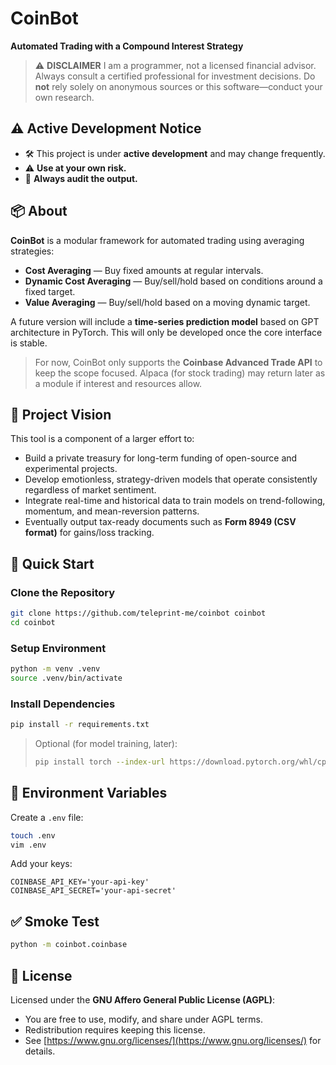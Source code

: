 # CoinBot

**Automated Trading with a Compound Interest Strategy**

> ⚠️ **DISCLAIMER**
> I am a programmer, not a licensed financial advisor.
> Always consult a certified professional for investment decisions.
> Do **not** rely solely on anonymous sources or this software—conduct your own research.

## ⚠️ Active Development Notice

* 🛠️ This project is under **active development** and may change frequently.
* ⚠️ **Use at your own risk.**
* 🚨 **Always audit the output.**

## 📦 About

**CoinBot** is a modular framework for automated trading using averaging strategies:

* **Cost Averaging** — Buy fixed amounts at regular intervals.
* **Dynamic Cost Averaging** — Buy/sell/hold based on conditions around a fixed target.
* **Value Averaging** — Buy/sell/hold based on a moving dynamic target.

A future version will include a **time-series prediction model** based on GPT architecture in PyTorch. This will only be developed once the core interface is stable.

> For now, CoinBot only supports the **Coinbase Advanced Trade API** to keep the scope focused.
> Alpaca (for stock trading) may return later as a module if interest and resources allow.

## 🎯 Project Vision

This tool is a component of a larger effort to:

* Build a private treasury for long-term funding of open-source and experimental projects.
* Develop emotionless, strategy-driven models that operate consistently regardless of market sentiment.
* Integrate real-time and historical data to train models on trend-following, momentum, and mean-reversion patterns.
* Eventually output tax-ready documents such as **Form 8949 (CSV format)** for gains/loss tracking.

## 🚀 Quick Start

### Clone the Repository

```sh
git clone https://github.com/teleprint-me/coinbot coinbot
cd coinbot
```

### Setup Environment

```sh
python -m venv .venv
source .venv/bin/activate
```

### Install Dependencies

```sh
pip install -r requirements.txt
```

> Optional (for model training, later):
>
> ```sh
> pip install torch --index-url https://download.pytorch.org/whl/cpu
> ```

## 🔐 Environment Variables

Create a `.env` file:

```sh
touch .env
vim .env
```

Add your keys:

```env
COINBASE_API_KEY='your-api-key'
COINBASE_API_SECRET='your-api-secret'
```

## ✅ Smoke Test

```sh
python -m coinbot.coinbase
```

## 📜 License

Licensed under the **GNU Affero General Public License (AGPL)**:

* You are free to use, modify, and share under AGPL terms.
* Redistribution requires keeping this license.
* See [https://www.gnu.org/licenses/](https://www.gnu.org/licenses/) for details.
